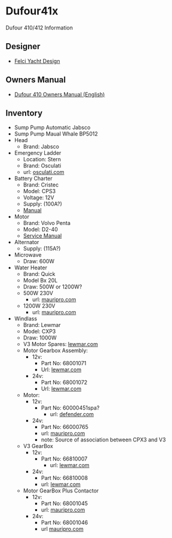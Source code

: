 # Dufour41x
Dufour 410/412 Information

## Designer
* [Felci Yacht Design](https://www.felciyachtdesign.com/yachts/cruiser/dufour-410-grand-large/)

## Owners Manual
* [Dufour 410 Owners Manual (English)](./Dufour410owners.pdf)

## Inventory

* Sump Pump Automatic
	Jabsco
* Sump Pump Maual
	Whale	BP5012
* Head
	* Brand: Jabsco
* Emergency Ladder
	* Location: Stern
	* Brand: Osculati
	* url: [osculati.com](https://www.osculati.com/en/11629-m-022632/recess-fit-3-step-emergency-ladder)
* Battery Charter
	* Brand: Cristec
	* Model: CPS3
	* Voltage: 12V
	* Supply: (100A?)
	* [Manual](./cps3_12v16a.pdf)
* Motor
	* Brand: Volvo Penta
	* Model: D2-40
	* [Service Manual](VolvoD240Service.pdf)
* Alternator
	* Supply: (115A?)
* Microwave
	* Draw: 600W
* Water Heater
	* Brand: Quick
	* Model Bx 20L
	* Draw: 500W or 1200W?
	* 500W 230V
		* url: [mauripro.com](https://www.mauripro.com/products/qckflbx2005s000a00?variant=49349046927666&country=US&currency=USD&utm_medium=product_sync&utm_source=google&utm_content=sag_organic&utm_campaign=sag_organic&gad_source=1&gclid=Cj0KCQiA4L67BhDUARIsADWrl7HjONvv6kXtZN_ldoqkBqeho7CaCVNbziFh14fRMUB5cTC5-2cSi8gaArmfEALw_wcB)
	* 1200W 230V
		* url: [mauripro.com](https://www.mauripro.com/products/qckflb32012s000a00?variant=49349027823922&country=US&currency=USD&utm_medium=product_sync&utm_source=google&utm_content=sag_organic&utm_campaign=sag_organic&srsltid=AfmBOopTWxYtQHrVujKiYg0Nm9mG-8yqECRO8m0hIkPoXAHTyKEnIHyK7oE&gQT=1)
* Windlass
	* Brand: Lewmar
	* Model: CXP3
	* Draw: 1000W
	* V3 Motor Spares: [lewmar.com](https://www.lewmar.com/content/v2v3-windlass-spares)
	* Motor Gearbox Assembly:
		* 12v:
			* Part No: 68001071
			* Url: [lewmar.com](https://www.lewmar.com/content/cpx-windlass-motor-gearbox?v=25721)
		* 24v:
			* Part No: 68001072
			* Url: [lewmar.com](https://www.lewmar.com/content/cpx-windlass-motor-gearbox?v=25722)
	* Motor:
		* 12v:
		  * Part No: 60000451spa?
			* url: [defender.com](https://defender.com/en_us/lewmar-12v-1000w-motor-spare-60000451spa?utm_id=150171837047&utm_campaign=19735474073&utm_source=google&utm_medium=paid&utm_content=649561344444&gad_source=1&gclid=Cj0KCQiA4L67BhDUARIsADWrl7G-Jz7c5HVrop3_NzO3MGj9sJ3c_NgSgEKue1c1sL63spEmK9ocA7waArm5EALw_wcB )
		* 24v:
			* Part No: 66000765
			* url: [mauripro.com](https://www.mauripro.com/products/lewspr66000765)
			* note: Source of association between CPX3 and V3
	* V3 GearBox
		* 12v:
		  * Part No: 66810007
			* url: [lewmar.com](https://www.lewmar.com/content/v1v2v3-windlass-motor-gearbox-non-fastfit?v=26383)
		* 24v:
			* Part No: 66810008
			* url: [lewmar.com](https://www.lewmar.com/content/v1v2v3-windlass-motor-gearbox-non-fastfit?v=26384)
	* Motor GearBox Plus Contactor
		* 12v:
			* Part No: 68001045
			* url: [mauripro.com](https://www.mauripro.com/products/lewspr68001045)
		* 24v:
			* Part No: 68001046
			* url [mauripro.com](https://www.mauripro.com/products/lewspr68001046)